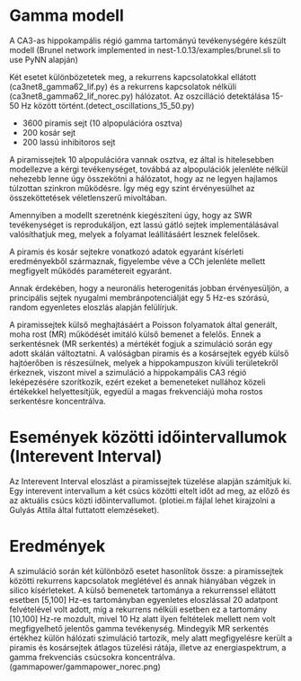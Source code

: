 # Gamma modell


A CA3-as hippokampális régió gamma tartományú tevékenységére készült modell (Brunel network implemented in nest-1.0.13/examples/brunel.sli to use PyNN alapján)

Két esetet különbözetetek meg, a rekurrens kapcsolatokkal ellátott (ca3net8_gamma62_lif.py) és a rekurrens kapcsolatok nélküli  (ca3net8_gamma62_lif_norec.py) hálózatot. Az oszcilláció detektálása 15-50 Hz között történt.(detect_oscillations_15_50.py)


- 3600 piramis sejt (10 alpopulációra osztva)
- 200 kosár sejt
- 200 lassú inhibitoros sejt

A piramissejtek 10 alpopulációra vannak osztva, ez által is hitelesebben modellezve a kérgi tevékenységet, továbbá az alpopulációk jelenléte nélkül nehezebb lenne úgy összekötni a hálózatot, hogy az ne legyen hajlamos túlzottan szinkron működésre. Így még egy szint érvényesülhet az összeköttetések véletlenszerű mivoltában.

Amennyiben a modellt szeretnénk kiegészíteni úgy, hogy az SWR tevékenységet is reprodukáljon, ezt lassú gátló sejtek implementálásával valósíthatjuk meg, melyek a folyamat leállításáért lesznek felelősek.

A piramis és kosár sejtekre vonatkozó adatok egyaránt kísérleti eredményekből származnak, figyelembe véve a CCh jelenléte mellett megfigyelt működés paramétereit egyaránt. 

Annak érdekében, hogy a neuronális heterogenitás jobban érvényesüljön, a principális sejtek nyugalmi membránpotenciálját egy 5 Hz-es szórású, random egyenletes eloszlás alapján felülírjuk.


A piramissejtek külső meghajtásáért a Poisson folyamatok által generált, moha rost (MR) működését imitáló külső bemenet a felelős. Ennek a serkentésnek (MR serkentés) a mértékét fogjuk a szimuláció során egy adott skálán változtatni.
A valóságban piramis és a kosársejtek egyéb külső hajtóerőben is részesülnek, melyek a hippokampuszon kívüli területekről érkeznek, viszont mivel a szimuláció a hippokampális CA3 régió leképezésére szorítkozik, ezért ezeket a bemeneteket nullához közeli értékekkel helyettesítjük, egyedül a magas frekvenciájú moha rostos serkentésre koncentrálva.



# Események közötti időintervallumok (Interevent Interval)

Az Interevent Interval eloszlást a piramissejtek tüzelése alapján számítjuk ki. Egy interevent intervallum a két csúcs közötti eltelt időt ad meg, az előző és az aktuális csúcs közti időintervallumot. (plotiei.m fájlal lehet kirajzolni a Gulyás Attila által futtatott elemzéseket).

# Eredmények

A szimuláció során két különböző esetet hasonlítok össze: a piramissejtek közötti rekurrens kapcsolatok meglétével és annak hiányában végzek in silico kísérleteket. A külső bemenetek tartománya a rekurrenssel ellátott esetben [5,100] Hz-es tartományban egyenletes eloszlással 20 adatpont felvételével volt adott, míg a rekurrens nélküli esetben ez a tartomány [10,100] Hz-re mozdult, mivel 10 Hz alatt ilyen feltételek mellett nem volt megfigyelhető jelentős gamma tevékenység. 
Mindegyik MR serkentés értékhez külön hálózati szimuláció tartozik, mely alatt megfigyelésre került a piramis és kosársejtek átlagos tüzelési rátája, illetve az energiaspektrum, a gamma frekvenciás csúcsokra koncentrálva. (gammapower/gammapower_norec.png)




